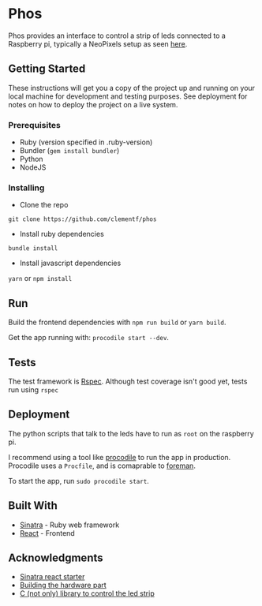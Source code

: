 # Phos

Phos provides an interface to control a strip of leds connected to a Raspberry pi, typically a NeoPixels setup as seen [here](https://dordnung.de/raspberrypi-ledstrip/ws2812).

## Getting Started

These instructions will get you a copy of the project up and running on your local machine for development and testing purposes. See deployment for notes on how to deploy the project on a live system.

### Prerequisites

- Ruby (version specified in .ruby-version)
- Bundler (`gem install bundler`)
- Python
- NodeJS


### Installing

- Clone the repo

```
git clone https://github.com/clementf/phos
```

- Install ruby dependencies

```
bundle install
```

- Install javascript dependencies

`yarn` or `npm install`


## Run
Build the frontend dependencies with `npm run build` or `yarn build`.

Get the app running with: `procodile start --dev`.

## Tests

The test framework is [Rspec](http://rspec.info/). Although test coverage isn't good yet, tests run using `rspec`


## Deployment

The python scripts that talk to the leds have to run as `root` on the raspberry pi.

I recommend using a tool like [procodile](https://github.com/adamcooke/procodile) to run the app in production. Procodile uses a `Procfile`, and is comaprable to [foreman](https://github.com/ddollar/foreman).

To start the app, run `sudo procodile start`.

## Built With

* [Sinatra](http://sinatrarb.com/) - Ruby web framework
* [React](https://reactjs.org/) - Frontend


## Acknowledgments

* [Sinatra react starter](https://github.com/alanbsmith/react-sinatra-example)
* [Building the hardware part](https://dordnung.de/raspberrypi-ledstrip/ws2812)
* [C (not only) library to control the led strip](https://github.com/jgarff/rpi_ws281x)

